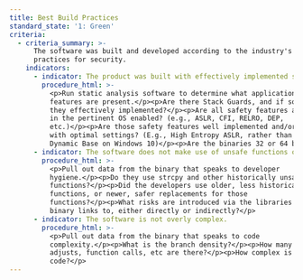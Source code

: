 ```yaml
---
title: Best Build Practices
standard_state: '1: Green'
criteria:
  - criteria_summary: >-
      The software was built and developed according to the industry's best
      practices for security.
    indicators:
      - indicator: The product was built with effectively implemented safety features.
        procedure_html: >-
          <p>Run static analysis software to determine what application armoring
          features are present.</p><p>Are there Stack Guards, and if so, are
          they effectively implemented?</p><p>Are all safety features available
          in the pertinent OS enabled? (e.g., ASLR, CFI, RELRO, DEP,
          etc.)</p><p>Are those safety features well implemented and/or enabled
          with optimal settings? (E.g., High Entropy ASLR, rather than just
          Dynamic Base on Windows 10)</p><p>Are the binaries 32 or 64 bit?</p>
      - indicator: The software does not make use of unsafe functions or libraries.
        procedure_html: >-
          <p>Pull out data from the binary that speaks to developer
          hygiene.</p><p>Do they use strcpy and other historically unsafe
          functions?</p><p>Did the developers use older, less historically safe
          functions, or newer, safer replacements for those
          functions?</p><p>What risks are introduced via the libraries that the
          binary links to, either directly or indirectly?</p>
      - indicator: The software is not overly complex.
        procedure_html: >-
          <p>Pull out data from the binary that speaks to code
          complexity.</p><p>What is the branch density?</p><p>How many stack
          adjusts, function calls, etc are there?</p><p>How complex is the
          code?</p>
---
```


